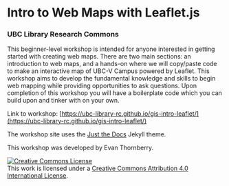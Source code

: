 # Intro to Web Maps with Leaflet.js
### UBC Library Research Commons


This beginner-level workshop is intended for anyone interested in getting started with creating web maps. There are two main sections: an introduction to web maps, and a hands-on where we will copy/paste code to make an interactive map of UBC-V Campus powered by Leaflet. This workshop aims to develop the fundamental knowledge and skills to begin web mapping while providing opportunities to ask questions. Upon completion of this workshop you will have a boilerplate code which you can build upon and tinker with on your own.

Link to workshop: [https://ubc-library-rc.github.io/gis-intro-leaflet/](https://ubc-library-rc.github.io/gis-intro-leaflet/)
    

The workshop site uses the [Just the Docs](https://github.com/pmarsceill/just-the-docs) Jekyll theme.
    
    
This workshop was developed by Evan Thornberry.

    
<a rel="license" href="http://creativecommons.org/licenses/by/4.0/"><img alt="Creative Commons License" style="border-width:0" src="https://i.creativecommons.org/l/by/4.0/88x31.png" /></a><br />This work is licensed under a <a rel="license" href="http://creativecommons.org/licenses/by/4.0/">Creative Commons Attribution 4.0 International License</a>.

